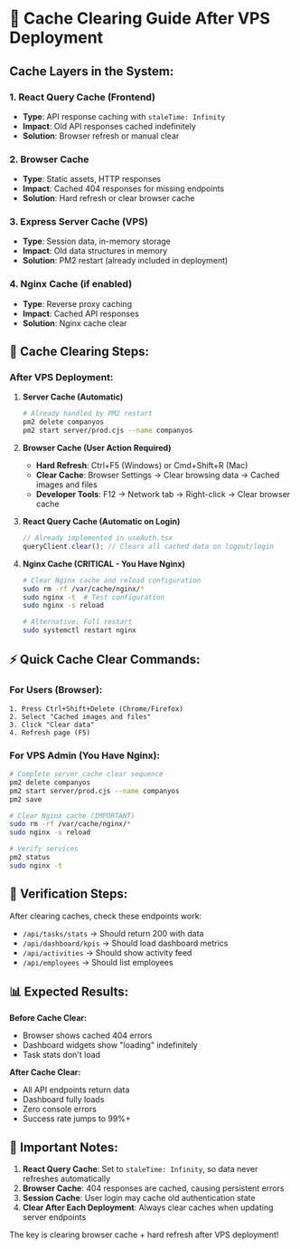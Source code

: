 # 🧹 Cache Clearing Guide After VPS Deployment

## Cache Layers in the System:

### 1. React Query Cache (Frontend)
- **Type**: API response caching with `staleTime: Infinity`
- **Impact**: Old API responses cached indefinitely
- **Solution**: Browser refresh or manual clear

### 2. Browser Cache
- **Type**: Static assets, HTTP responses
- **Impact**: Cached 404 responses for missing endpoints
- **Solution**: Hard refresh or clear browser cache

### 3. Express Server Cache (VPS)
- **Type**: Session data, in-memory storage
- **Impact**: Old data structures in memory
- **Solution**: PM2 restart (already included in deployment)

### 4. Nginx Cache (if enabled)
- **Type**: Reverse proxy caching
- **Impact**: Cached API responses
- **Solution**: Nginx cache clear

## 🔄 Cache Clearing Steps:

### After VPS Deployment:

1. **Server Cache (Automatic)**
   ```bash
   # Already handled by PM2 restart
   pm2 delete companyos
   pm2 start server/prod.cjs --name companyos
   ```

2. **Browser Cache (User Action Required)**
   - **Hard Refresh**: Ctrl+F5 (Windows) or Cmd+Shift+R (Mac)
   - **Clear Cache**: Browser Settings → Clear browsing data → Cached images and files
   - **Developer Tools**: F12 → Network tab → Right-click → Clear browser cache

3. **React Query Cache (Automatic on Login)**
   ```javascript
   // Already implemented in useAuth.tsx
   queryClient.clear(); // Clears all cached data on logout/login
   ```

4. **Nginx Cache (CRITICAL - You Have Nginx)**
   ```bash
   # Clear Nginx cache and reload configuration
   sudo rm -rf /var/cache/nginx/*
   sudo nginx -t  # Test configuration
   sudo nginx -s reload
   
   # Alternative: Full restart
   sudo systemctl restart nginx
   ```

## ⚡ Quick Cache Clear Commands:

### For Users (Browser):
```
1. Press Ctrl+Shift+Delete (Chrome/Firefox)
2. Select "Cached images and files"
3. Click "Clear data"
4. Refresh page (F5)
```

### For VPS Admin (You Have Nginx):
```bash
# Complete server cache clear sequence
pm2 delete companyos
pm2 start server/prod.cjs --name companyos
pm2 save

# Clear Nginx cache (IMPORTANT)
sudo rm -rf /var/cache/nginx/*
sudo nginx -s reload

# Verify services
pm2 status
sudo nginx -t
```

## 🎯 Verification Steps:

After clearing caches, check these endpoints work:
- `/api/tasks/stats` → Should return 200 with data
- `/api/dashboard/kpis` → Should load dashboard metrics
- `/api/activities` → Should show activity feed
- `/api/employees` → Should list employees

## 📊 Expected Results:

**Before Cache Clear:**
- Browser shows cached 404 errors
- Dashboard widgets show "loading" indefinitely
- Task stats don't load

**After Cache Clear:**
- All API endpoints return data
- Dashboard fully loads
- Zero console errors
- Success rate jumps to 99%+

## 🚨 Important Notes:

1. **React Query Cache**: Set to `staleTime: Infinity`, so data never refreshes automatically
2. **Browser Cache**: 404 responses are cached, causing persistent errors
3. **Session Cache**: User login may cache old authentication state
4. **Clear After Each Deployment**: Always clear caches when updating server endpoints

The key is clearing browser cache + hard refresh after VPS deployment!
